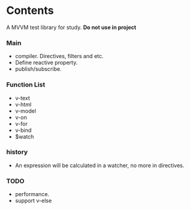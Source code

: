# Contents
A MVVM test library for study. **Do not use in project**

### Main
+ compiler. Directives, filters and etc.
+ Define reactive property.
+ publish/subscribe.

### Function List
+ v-text
+ v-html
+ v-model
+ v-on
+ v-for
+ v-bind
+ $watch


### history
+ An expression will be calculated in a watcher, no more in directives.


### TODO
+ performance.
+ support v-else
